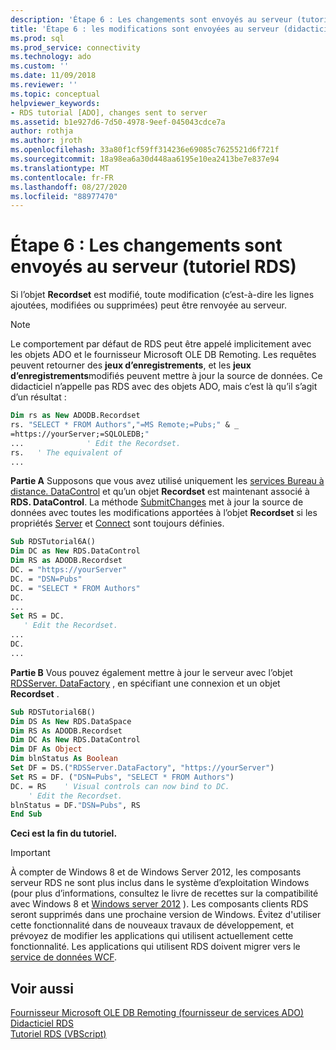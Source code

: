 ```yaml
---
description: 'Étape 6 : Les changements sont envoyés au serveur (tutoriel RDS)'
title: 'Étape 6 : les modifications sont envoyées au serveur (didacticiel RDS) | Microsoft Docs'
ms.prod: sql
ms.prod_service: connectivity
ms.technology: ado
ms.custom: ''
ms.date: 11/09/2018
ms.reviewer: ''
ms.topic: conceptual
helpviewer_keywords:
- RDS tutorial [ADO], changes sent to server
ms.assetid: b1e927d6-7d50-4978-9eef-045043cdce7a
author: rothja
ms.author: jroth
ms.openlocfilehash: 33a80f1cf59ff314236e69085c7625521d6f721f
ms.sourcegitcommit: 18a98ea6a30d448aa6195e10ea2413be7e837e94
ms.translationtype: MT
ms.contentlocale: fr-FR
ms.lasthandoff: 08/27/2020
ms.locfileid: "88977470"
---
```

# <a name="step-6-changes-are-sent-to-the-server-rds-tutorial"></a>Étape 6 : Les changements sont envoyés au serveur (tutoriel RDS)
Si l’objet **Recordset** est modifié, toute modification (c’est-à-dire les lignes ajoutées, modifiées ou supprimées) peut être renvoyée au serveur.  
  
> [!NOTE]
>  Le comportement par défaut de RDS peut être appelé implicitement avec les objets ADO et le fournisseur Microsoft OLE DB Remoting. Les requêtes peuvent retourner des **jeux d’enregistrements**, et les **jeux d’enregistrements**modifiés peuvent mettre à jour la source de données. Ce didacticiel n’appelle pas RDS avec des objets ADO, mais c’est là qu’il s’agit d’un résultat :  
  
```vb
Dim rs as New ADODB.Recordset  
rs. "SELECT * FROM Authors","=MS Remote;=Pubs;" & _  
=https://yourServer;=SQLOLEDB;"  
...              ' Edit the Recordset.  
rs.   ' The equivalent of   
...  
```  
  
 **Partie A** Supposons que vous avez utilisé uniquement les [services Bureau à distance. DataControl](../../reference/rds-api/datacontrol-object-rds.md) et qu’un objet **Recordset** est maintenant associé à **RDS. DataControl**. La méthode [SubmitChanges](../../reference/rds-api/submitchanges-method-rds.md) met à jour la source de données avec toutes les modifications apportées à l’objet **Recordset** si les propriétés [Server](../../reference/rds-api/server-property-rds.md) et [Connect](../../reference/rds-api/connect-property-rds.md) sont toujours définies.  
  
```vb
Sub RDSTutorial6A()  
Dim DC as New RDS.DataControl  
Dim RS as ADODB.Recordset  
DC. = "https://yourServer"  
DC. = "DSN=Pubs"  
DC. = "SELECT * FROM Authors"  
DC.  
...  
Set RS = DC.  
   ' Edit the Recordset.  
...  
DC.  
...  
```  
  
 **Partie B** Vous pouvez également mettre à jour le serveur avec l’objet [RDSServer. DataFactory](../../reference/rds-api/datafactory-object-rdsserver.md) , en spécifiant une connexion et un objet **Recordset** .  
  
```vb
Sub RDSTutorial6B()  
Dim DS As New RDS.DataSpace  
Dim RS As ADODB.Recordset  
Dim DC As New RDS.DataControl  
Dim DF As Object  
Dim blnStatus As Boolean  
Set DF = DS.("RDSServer.DataFactory", "https://yourServer")  
Set RS = DF. ("DSN=Pubs", "SELECT * FROM Authors")  
DC. = RS    ' Visual controls can now bind to DC.  
    ' Edit the Recordset.  
blnStatus = DF."DSN=Pubs", RS  
End Sub  
```  
  
 **Ceci est la fin du tutoriel.**  
  
> [!IMPORTANT]
>  À compter de Windows 8 et de Windows Server 2012, les composants serveur RDS ne sont plus inclus dans le système d’exploitation Windows (pour plus d’informations, consultez le livre de recettes sur la compatibilité avec Windows 8 et [Windows server 2012](https://www.microsoft.com/download/details.aspx?id=27416) ). Les composants clients RDS seront supprimés dans une prochaine version de Windows. Évitez d'utiliser cette fonctionnalité dans de nouveaux travaux de développement, et prévoyez de modifier les applications qui utilisent actuellement cette fonctionnalité. Les applications qui utilisent RDS doivent migrer vers le [service de données WCF](https://go.microsoft.com/fwlink/?LinkId=199565).  
  
## <a name="see-also"></a>Voir aussi  
 [Fournisseur Microsoft OLE DB Remoting (fournisseur de services ADO)](../appendixes/microsoft-ole-db-remoting-provider-ado-service-provider.md)   
 [Didacticiel RDS](./rds-tutorial.md)   
 [Tutoriel RDS (VBScript)](./rds-tutorial-vbscript.md)